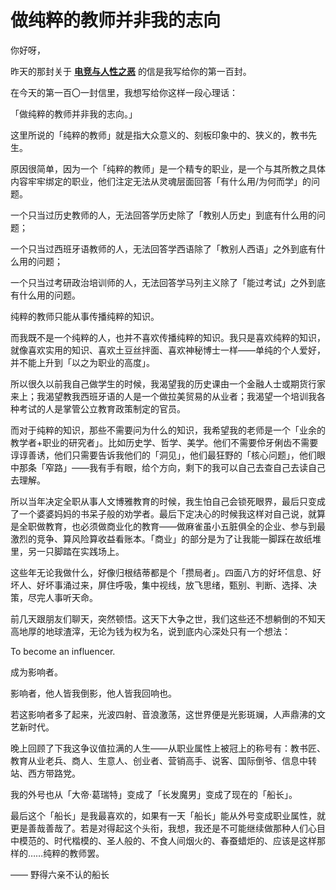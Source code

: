 # 做纯粹的教师并非我的志向

你好呀，

昨天的那封关于 [**电竞与人性之恶**](%E7%94%B5%E7%AB%9E%E4%B8%8E%E4%BA%BA%E6%80%A7%E4%B9%8B%E6%81%B6%20d4629ac388ff404cb60eb8fbd7a61634.md) 的信是我写给你的第一百封。

在今天的第一百〇一封信里，我想写给你这样一段心理话：

「做纯粹的教师并非我的志向。」

这里所说的「纯粹的教师」就是指大众意义的、刻板印象中的、狭义的，教书先生。

原因很简单，因为一个「纯粹的教师」是一个精专的职业，是一个与其所教之具体内容牢牢绑定的职业，他们注定无法从灵魂层面回答「有什么用/为何而学」的问题。

一个只当过历史教师的人，无法回答学历史除了「教别人历史」到底有什么用的问题；

一个只当过西班牙语教师的人，无法回答学西语除了「教别人西语」之外到底有什么用的问题；

一个只当过考研政治培训师的人，无法回答学马列主义除了「能过考试」之外到底有什么用的问题。

纯粹的教师只能从事传播纯粹的知识。

而我既不是一个纯粹的人，也并不喜欢传播纯粹的知识。我只是喜欢纯粹的知识，就像喜欢实用的知识、喜欢土豆丝拌面、喜欢神秘博士一样——单纯的个人爱好，并不能上升到「以之为职业的高度」。

所以很久以前我自己做学生的时候，我渴望我的历史课由一个金融人士或期货行家来上；我渴望教我西班牙语的人是一个做拉美贸易的从业者；我渴望一个培训我各种考试的人是掌管公立教育政策制定的官员。

而对于纯粹的知识，那些不需要问为什么的知识，我希望我的老师是一个「业余的教学者+职业的研究者」。比如历史学、哲学、美学。他们不需要伶牙俐齿不需要谆谆善诱，他们只需要告诉我他们的「洞见」，他们最狂野的「核心问题」，他们眼中那条「窄路」——我有手有眼，给个方向，剩下的我可以自己去查自己去读自己去理解。

所以当年决定全职从事人文博雅教育的时候，我生怕自己会锁死眼界，最后只变成了一个婆婆妈妈的书呆子般的劝学者。最后下定决心的时候我这样对自己说，就算是全职做教育，也必须做商业化的教育——做麻雀虽小五脏俱全的企业、参与到最激烈的竞争、算风险算收益看账本。「商业」的部分是为了让我能一脚踩在故纸堆里，另一只脚踏在实践场上。

这些年无论我做什么，好像归根结蒂都是个「攒局者」。四面八方的好坏信息、好坏人、好坏事涌过来，屏住呼吸，集中视线，放飞思绪，甄别、判断、选择、决策，尽完人事听天命。

前几天跟朋友们聊天，突然顿悟。这天下大争之世，我们这些还不想躺倒的不知天高地厚的地球渣滓，无论为钱为权为名，说到底内心深处只有一个想法：

To become an influencer.

成为影响者。

影响者，他人皆我倒影，他人皆我回响也。

若这影响者多了起来，光波四射、音浪激荡，这世界便是光影斑斓，人声鼎沸的文艺新时代。

晚上回顾了下我这争议值拉满的人生——从职业属性上被冠上的称号有：教书匠、教育从业老兵、商人、生意人、创业者、营销高手、说客、国际倒爷、信息中转站、西方带路党。

我的外号也从「大帝·葛瑞特」变成了「长发魔男」变成了现在的「船长」。

最后这个「船长」是我最喜欢的，如果有一天「船长」能从外号变成职业属性，就更是善哉善哉了。若是对得起这个头衔，我想，我还是不可能继续做那种人们心目中模范的、时代楷模的、圣人般的、不食人间烟火的、春蚕蜡炬的、应该是这样那样的……纯粹的教师罢。

—— 野得六亲不认的船长